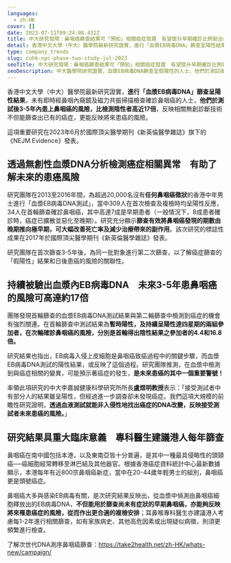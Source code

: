 ```yaml
---
languages:
  - zh-HK
cover: []
date: 2023-07-11T09:24:08.432Z
title: 中大研究發現：鼻咽癌篩查結果可「預知」相關癌症發展　有望提升早期確診比例助治療
detail: 香港中文大學（中大）醫學院最新研究證實，進行「血漿EB病毒DNA」篩查呈陽性結果，未有即時經鼻咽內窺鏡及磁力共振掃描檢查確診鼻咽癌的人士，他們於測試後3-5年內患上鼻咽癌的風險，比檢測陰性者高近17倍，反映相關無創診斷技術不但能篩查出已有的癌症，更能反映將來患癌的風險。
type: company_trends
slug: cuhk-npc-phase-two-study-jul-2023
seoTitle: 中大研究發現：鼻咽癌篩查結果可「預知」相關癌症發展　有望提升早期確診比例助治療
seoDescription: 中大醫學院研究證實，血漿EB病毒DNA篩查呈假陽性的人士，他們於測試後3-5年內患鼻咽癌風險高近17倍，反映相關無創診斷技術不但能篩查出已有的癌症，更能反映將來患癌的風險。
---
```

香港中文大學（中大）醫學院最新研究證實，<b>進行「血漿EB病毒DNA」篩查呈陽性結果</b>，未有即時經鼻咽內窺鏡及磁力共振掃描檢查確診鼻咽癌的人士，<b>他們於測試後3-5年內患上鼻咽癌的風險，比檢測陰性者高近17倍</b>，反映相關無創診斷技術不但能篩查出已有的癌症，更能反映將來患癌的風險。



這項重要研究在2023年6月於國際頂尖醫學期刊《新英倫醫學雜誌》旗下的《NEJM Evidence》發表。



## 透過無創性血漿DNA分析檢測癌症相關異常　有助了解未來的患癌風險



研究團隊在2013至2016年間，為超過20,000名沒有<b>任何鼻咽癌徵狀</b>的香港中年男士進行「血漿EB病毒DNA測試」，當中309人在首次檢查及複檢時均呈陽性反應，34人在首輪篩查確診鼻咽癌，其中高達7成是早期患者（一般情況下，8成患者確診時，癌症已擴散並惡化至晚期）。研究充分顯示<b>篩查有效將鼻咽癌發現的期數由晚期推向極早期，可大幅改善死亡率及減少治療帶來的副作用</b>。該次研究的標誌性成果在2017年於國際頂尖醫學期刊《新英倫醫學雜誌》發表。



研究團隊在首次篩查3-5年後，為同一批對象進行第二次篩查，以了解癌症篩查的「假陽性」結果和日後患癌的風險的關聯性。



## 持續被驗出血漿內EB病毒DNA　未來3-5年患鼻咽癌的風險可高達約17倍



團隊發現首輪篩查的血漿EB病毒DNA測試結果與第二輪篩查中檢測到癌症的機會有強烈關連。在首輪篩查中測試結果為<b>暫時陽性，及持續呈陽性達四星期的兩組參加者，在次輪確診鼻咽癌的風險，分別是首輪得出陰性結果之參加者的4.4和16.8倍。</b>



研究結果也指出，EB病毒入侵上皮細胞是鼻咽癌致癌過程中的關鍵步驟，而血漿EB病毒DNA測試的陽性結果，或反映了這個過程。研究團隊推測，在血漿中檢測到與癌症相關的變異，可能預示著癌症的發生，<b>是未來患癌的其中一個重要警號！</b>



率領此項研究的中大李嘉誠健康科學研究所所長<b>盧煜明教授</b>表示：「接受測試者中有部分人的結果雖呈陽性，但經過進一步調查卻未發現癌症。我們這項大規模的前瞻性研究證明，<b>透過血液測試就能非入侵性地找出癌症的DNA改變，反映接受測試者未來患癌的風險。</b>」



## 研究結果具重大臨床意義　專科醫生建議港人每年篩查



鼻咽癌在南中國包括本港，以及東南亞皆十分普遍，是其中一種最具侵略性的頭頸癌──癌細胞經常轉移至淋巴結及其他器官。根據香港癌症資料統計中心最新數據顯示，本港每年有近800宗鼻咽癌新症，當中在20-44歲年輕男士的組別，鼻咽癌更是頭號癌症。



鼻咽癌大多與感染EB病毒有關，是次研究結果反映出，從血漿中偵測由鼻咽癌細胞釋放出的EB病毒DNA，<b>不但能用於篩查尚未有症狀的早期鼻咽癌，亦能夠反映將來罹患癌症的風險，從而作出更合適的複檢安排</b>；耳鼻喉專科醫生亦建議港人考慮每1-2年進行相關篩查，如有家族病史、其他高危因素或出現疑似病徵，則須更頻繁進行檢查。



了解次世代DNA測序鼻咽癌篩查：<https://take2health.net/zh-HK/whats-new/campaign/>